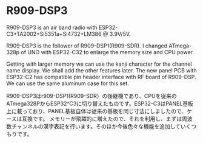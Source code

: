 # R909-DSP3
R909-DSP3 is an air band radio with ESP32-C3+TA2002+Si5351a+Si4732+LM386 @ 3.9V/5V.

R909-DSP3 is the follower of R909-DSP1(R909-SDR). I changed ATmega-328p of UNO with ESP32-C32 to enlarge the memory size and CPU power.

Getting with larger memory we can use the kanji character for the channel name display. We shall add the other features later.
The new panel PCB with ESP32-C2 has compatible pin header interface with RF board of R909-DSP. We can use the same aluminum case for this set.


R909-DSP3はr909-DSP1(R909-SDR）の後継機であり、CPUを従来のATmega328PからESP32^C3に切り替えたものです。ESP32-C3はPANEL基板上に載っており、PANEL基板自体は従来の基板を同じ寸法にしましたので、ケースは互換です。
メモリーが飛躍的に増えたので、それを利用し、まずは周波数チャンネルの漢字表記を行います。そのほか今後色々な機能を追加していくつもりです。


